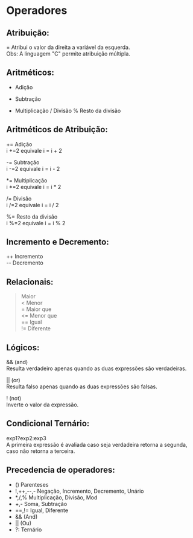 # Operadores

## Atribuição: 

=  Atribui o valor da direita a variável da esquerda. <br> Obs: A linguagem "C" permite atribuição múltipla.

## Aritméticos:

+ Adição
- Subtração
* Multiplicação
/ Divisão
% Resto da divisão

## Aritméticos de Atribuição:

+= Adição <br>
 i +=2 equivale i = i + 2

 -= Subtração <br>
 i -=2 equivale i = i - 2

*= Multiplicação <br>
 i *=2 equivale i = i * 2

/=  Divisão <br>
 i /=2 equivale i = i / 2

%= Resto da divisão <br>
i %=2 equivale i = i % 2



 

## Incremento e Decremento:
++ Incremento  <br>
-- Decremento

## Relacionais:

> Maior <br>
< Menor <br>
>=	 Maior que <br>
<=	 Menor que <br>
==	 Igual <br>
!=	 Diferente <br>

## Lógicos:

&& (and) <br>
Resulta verdadeiro apenas quando as duas expressões são verdadeiras.

|| (or) <br>
Resulta falso apenas quando as duas expressões são falsas.

! (not) <br>
Inverte o valor da expressão.

## Condicional Ternário:
exp1?exp2:exp3 <br>
A primeira expressão é avaliada caso seja verdadeira retorna a segunda, caso não retorna a terceira.

## Precedencia de operadores:

* ()			Parenteses
* !,++,--,-		Negação, Incremento, Decremento, Unário
* *,/,%			Multiplicação, Divisão, Mod
* +,-			Soma, Subtração
* ==,!=			Igual, Diferente
* &&			(And)
* ||			(Ou)
* ?:			Ternário


 

 
